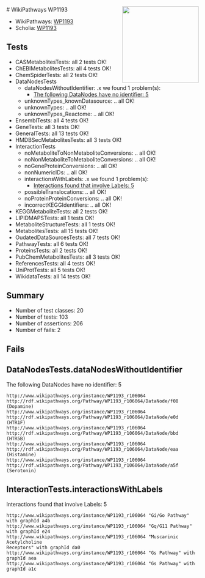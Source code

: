 <img style="float: right; width: 200px" src="https://upload.wikimedia.org/wikipedia/commons/thumb/8/83/Wplogo_with_text_500.png/640px-Wplogo_with_text_500.png" />
# WikiPathways WP1193

* WikiPathways: [WP1193](https://new.wikipathways.org/pathways/WP1193)
* Scholia: [WP1193](https://scholia.toolforge.org/wikipathways/WP1193)
## Tests
* CASMetabolitesTests: all 2 tests OK!
* ChEBIMetabolitesTests: all 4 tests OK!
* ChemSpiderTests: all 2 tests OK!
* DataNodesTests
    * dataNodesWithoutIdentifier: .x we found 1 problem(s):
        * [The following DataNodes have no identifier: 5](#d2d32fa4)
    * unknownTypes_knownDatasource: .. all OK!
    * unknownTypes: .. all OK!
    * unknownTypes_Reactome: .. all OK!
* EnsemblTests: all 4 tests OK!
* GeneTests: all 3 tests OK!
* GeneralTests: all 13 tests OK!
* HMDBSecMetabolitesTests: all 3 tests OK!
* InteractionTests
    * noMetaboliteToNonMetaboliteConversions: .. all OK!
    * noNonMetaboliteToMetaboliteConversions: .. all OK!
    * noGeneProteinConversions: .. all OK!
    * nonNumericIDs: .. all OK!
    * interactionsWithLabels: .x we found 1 problem(s):
        * [Interactions found that involve Labels: 5](#630d267c)
    * possibleTranslocations: .. all OK!
    * noProteinProteinConversions: .. all OK!
    * incorrectKEGGIdentifiers: .. all OK!
* KEGGMetaboliteTests: all 2 tests OK!
* LIPIDMAPSTests: all 1 tests OK!
* MetaboliteStructureTests: all 1 tests OK!
* MetabolitesTests: all 15 tests OK!
* OudatedDataSourcesTests: all 7 tests OK!
* PathwayTests: all 6 tests OK!
* ProteinsTests: all 2 tests OK!
* PubChemMetabolitesTests: all 3 tests OK!
* ReferencesTests: all 4 tests OK!
* UniProtTests: all 5 tests OK!
* WikidataTests: all 14 tests OK!


## Summary

* Number of test classes: 20
* Number of tests: 103
* Number of assertions: 206
* Number of fails: 2

## Fails

<a name="d2d32fa4" />

## DataNodesTests.dataNodesWithoutIdentifier

The following DataNodes have no identifier: 5
```
http://www.wikipathways.org/instance/WP1193_r106064 http://rdf.wikipathways.org/Pathway/WP1193_r106064/DataNode/f08 (Dopamine)
http://www.wikipathways.org/instance/WP1193_r106064 http://rdf.wikipathways.org/Pathway/WP1193_r106064/DataNode/e0d (HTR1F)
http://www.wikipathways.org/instance/WP1193_r106064 http://rdf.wikipathways.org/Pathway/WP1193_r106064/DataNode/bbd (HTR5B)
http://www.wikipathways.org/instance/WP1193_r106064 http://rdf.wikipathways.org/Pathway/WP1193_r106064/DataNode/eaa (Histamine)
http://www.wikipathways.org/instance/WP1193_r106064 http://rdf.wikipathways.org/Pathway/WP1193_r106064/DataNode/a5f (Serotonin)
```

<a name="630d267c" />

## InteractionTests.interactionsWithLabels

Interactions found that involve Labels: 5
```
http://www.wikipathways.org/instance/WP1193_r106064 "Gi/Go Pathway" with graphId a4b
http://www.wikipathways.org/instance/WP1193_r106064 "Gq/G11 Pathway" with graphId e24
http://www.wikipathways.org/instance/WP1193_r106064 "Muscarinic
Acetylcholine 
Receptors" with graphId da0
http://www.wikipathways.org/instance/WP1193_r106064 "Gs Pathway" with graphId aea
http://www.wikipathways.org/instance/WP1193_r106064 "Gs Pathway" with graphId a1c
```

